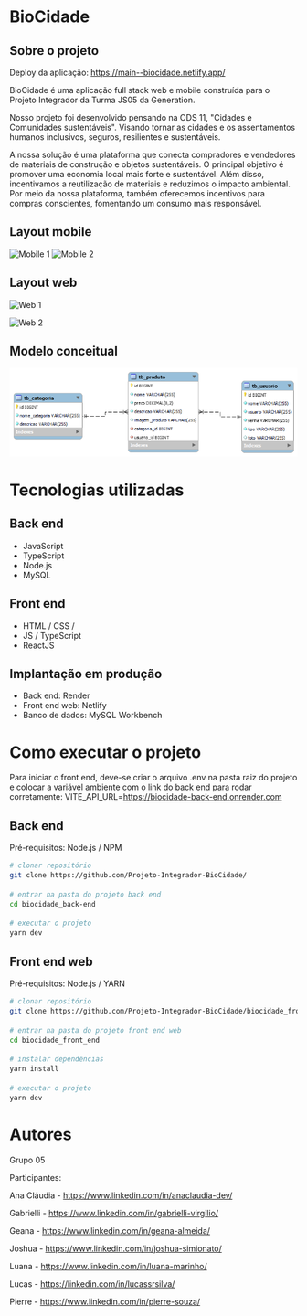 # BioCidade 

## Sobre o projeto

Deploy da aplicação: https://main--biocidade.netlify.app/

BioCidade é uma aplicação full stack web e mobile construída para o Projeto Integrador da Turma JS05 da Generation.

Nosso projeto foi desenvolvido pensando na ODS 11, "Cidades e Comunidades sustentáveis".
Visando tornar as cidades e os assentamentos humanos inclusivos, seguros, resilientes e sustentáveis.

A nossa solução é uma plataforma que conecta compradores e vendedores de materiais de construção e objetos sustentáveis. O principal objetivo é promover uma economia local mais forte e sustentável. Além disso, incentivamos a reutilização de materiais e reduzimos o impacto ambiental. Por meio da nossa plataforma, também oferecemos incentivos para compras conscientes, fomentando um consumo mais responsável.


## Layout mobile
![Mobile 1]() ![Mobile 2]()

## Layout web
![Web 1](Link)

![Web 2]()

## Modelo conceitual
![Modelo Conceitual](https://github.com/Projeto-Integrador-BioCidade/Documentos/blob/main/db_biocidade.png)

# Tecnologias utilizadas
## Back end
- JavaScript
- TypeScript
- Node.js
- MySQL

## Front end
- HTML / CSS /
- JS / TypeScript
- ReactJS

## Implantação em produção
- Back end: Render
- Front end web: Netlify
- Banco de dados: MySQL Workbench

# Como executar o projeto
Para iniciar o front end, deve-se criar o arquivo .env na pasta raiz do projeto e colocar a variável ambiente com o link do back end para rodar corretamente: VITE_API_URL=https://biocidade-back-end.onrender.com

## Back end
Pré-requisitos: Node.js / NPM
```bash
# clonar repositório
git clone https://github.com/Projeto-Integrador-BioCidade/

# entrar na pasta do projeto back end
cd biocidade_back-end

# executar o projeto
yarn dev
```

## Front end web
Pré-requisitos: Node.js / YARN

```bash
# clonar repositório
git clone https://github.com/Projeto-Integrador-BioCidade/biocidade_front_end

# entrar na pasta do projeto front end web
cd biocidade_front_end

# instalar dependências
yarn install

# executar o projeto
yarn dev
```

# Autores

Grupo 05

Participantes:

Ana Cláudia - https://www.linkedin.com/in/anaclaudia-dev/

Gabrielli - https://www.linkedin.com/in/gabrielli-virgilio/

Geana - https://www.linkedin.com/in/geana-almeida/

Joshua - https://www.linkedin.com/in/joshua-simionato/

Luana - https://www.linkedin.com/in/luana-marinho/

Lucas - https://linkedin.com/in/lucassrsilva/

Pierre - https://www.linkedin.com/in/pierre-souza/


